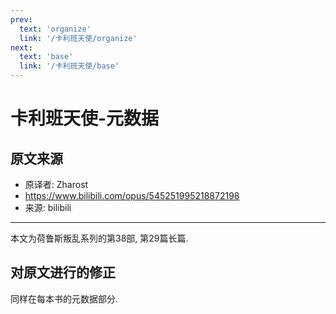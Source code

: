 ```yaml
---
prev:
  text: 'organize'
  link: '/卡利班天使/organize'
next:
  text: 'base'
  link: '/卡利班天使/base'
---
```


# 卡利班天使-元数据

## 原文来源

+ 原译者: Zharost
+ <https://www.bilibili.com/opus/545251995218872198>
+ 来源: bilibili

--------

本文为荷鲁斯叛乱系列的第38部, 第29篇长篇.

## 对原文进行的修正

同样在每本书的元数据部分.
